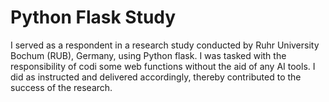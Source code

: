 # Python Flask Study

I served as a respondent in a research study conducted by Ruhr University Bochum (RUB), Germany, using Python flask. I was tasked with the responsibility of codi some web functions without the aid of any AI tools. I did as instructed and delivered accordingly, thereby contributed to the success of the research. 
